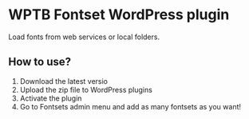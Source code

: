 # WPTB Fontset WordPress plugin
Load fonts from web services or local folders.

## How to use?
1. Download the latest versio
2. Upload the zip file to WordPress plugins
3. Activate the plugin
4. Go to Fontsets admin menu and add as many fontsets as you want!
